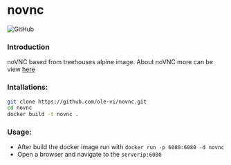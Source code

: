 # novnc
![GitHub](https://img.shields.io/github/license/ole-vi/novnc)
### Introduction

noVNC based from treehouses alpine image. About noVNC more can be view [here](https://novnc.com/info.html)
### Intallations:
```bash
git clone https://github.com/ole-vi/novnc.git
cd novnc
docker build -t novnc .
````
### Usage:
- After build the docker image run with
``docker run -p 6080:6080 -d novnc``
- Open a browser and navigate to the ``serverip:6080``
